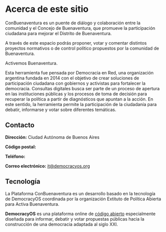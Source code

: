 # Acerca de este sitio

ConBuenaventura es un puente de diálogo y colaboración entre la comunidad y el Concejo de Buenaventura, que promueve la participación ciudadana para mejorar el Distrito de Buenaventura.

A través de este espacio podrás proponer, votar y comentar distintos proyectos normativos o de control político propuestos por la comunidad de Buenaventura.
 
Activemos Buenaventura.

Esta herramienta fue pensada por Democracia en Red, una organización argentina fundada en 2014 con el objetivo de crear soluciones de participación ciudadana con gobiernos y activistas para fortalecer la democracia. Consultas digitales busca ser parte de un proceso de apertura en las instituciones públicas y los procesos de toma de decisión para recuperar la política a partir de diagnósticos que apuntan a la acción. En este sentido, la herramienta permite la participación de la ciudadanía para debatir, informarse y votar sobre diferentes temáticas.

## Contacto

**Dirección:** Ciudad Autónoma de Buenos Aires

**Código postal:** 

**Teléfono:** 

**Correo electrónico:** [it@democracyos.org](mailto:it@democracyos.io)
​
## Tecnología

La Plataforma ConBuenaventura es un desarrollo basado en la tecnología de DemocracyOS coordinada por la organización Extituto de Política Abierta para Activa Buenaventura. 

**DemocracyOS** es una plataforma online de [código abierto](https://github.com/DemocracyOS) especialmente diseñada para informar, debatir y votar propuestas públicas hacia la construcción de una democracia adaptada al siglo XXI.
